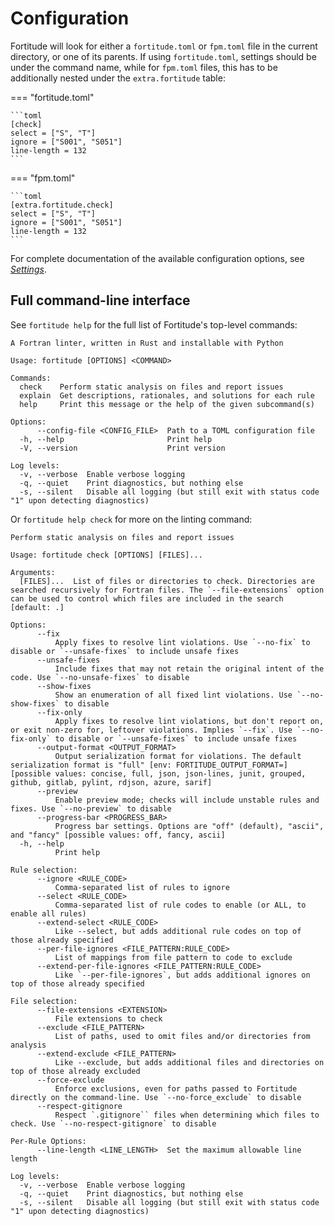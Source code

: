 # Configuration

Fortitude will look for either a `fortitude.toml` or `fpm.toml` file
in the current directory, or one of its parents. If using
`fortitude.toml`, settings should be under the command name, while for
`fpm.toml` files, this has to be additionally nested under the
`extra.fortitude` table:


=== "fortitude.toml"

    ```toml
    [check]
    select = ["S", "T"]
    ignore = ["S001", "S051"]
    line-length = 132
    ```
=== "fpm.toml"

    ```toml
    [extra.fortitude.check]
    select = ["S", "T"]
    ignore = ["S001", "S051"]
    line-length = 132
    ```

For complete documentation of the available configuration options, see
[_Settings_](settings.md).

## Full command-line interface

See `fortitude help` for the full list of Fortitude's top-level commands:

<!-- Begin auto-generated command help. -->

```text
A Fortran linter, written in Rust and installable with Python

Usage: fortitude [OPTIONS] <COMMAND>

Commands:
  check    Perform static analysis on files and report issues
  explain  Get descriptions, rationales, and solutions for each rule
  help     Print this message or the help of the given subcommand(s)

Options:
      --config-file <CONFIG_FILE>  Path to a TOML configuration file
  -h, --help                       Print help
  -V, --version                    Print version

Log levels:
  -v, --verbose  Enable verbose logging
  -q, --quiet    Print diagnostics, but nothing else
  -s, --silent   Disable all logging (but still exit with status code "1" upon detecting diagnostics)
```

<!-- End auto-generated command help. -->

Or `fortitude help check` for more on the linting command:

<!-- Begin auto-generated check help. -->

```text
Perform static analysis on files and report issues

Usage: fortitude check [OPTIONS] [FILES]...

Arguments:
  [FILES]...  List of files or directories to check. Directories are searched recursively for Fortran files. The `--file-extensions` option can be used to control which files are included in the search [default: .]

Options:
      --fix
          Apply fixes to resolve lint violations. Use `--no-fix` to disable or `--unsafe-fixes` to include unsafe fixes
      --unsafe-fixes
          Include fixes that may not retain the original intent of the code. Use `--no-unsafe-fixes` to disable
      --show-fixes
          Show an enumeration of all fixed lint violations. Use `--no-show-fixes` to disable
      --fix-only
          Apply fixes to resolve lint violations, but don't report on, or exit non-zero for, leftover violations. Implies `--fix`. Use `--no-fix-only` to disable or `--unsafe-fixes` to include unsafe fixes
      --output-format <OUTPUT_FORMAT>
          Output serialization format for violations. The default serialization format is "full" [env: FORTITUDE_OUTPUT_FORMAT=] [possible values: concise, full, json, json-lines, junit, grouped, github, gitlab, pylint, rdjson, azure, sarif]
      --preview
          Enable preview mode; checks will include unstable rules and fixes. Use `--no-preview` to disable
      --progress-bar <PROGRESS_BAR>
          Progress bar settings. Options are "off" (default), "ascii", and "fancy" [possible values: off, fancy, ascii]
  -h, --help
          Print help

Rule selection:
      --ignore <RULE_CODE>
          Comma-separated list of rules to ignore
      --select <RULE_CODE>
          Comma-separated list of rule codes to enable (or ALL, to enable all rules)
      --extend-select <RULE_CODE>
          Like --select, but adds additional rule codes on top of those already specified
      --per-file-ignores <FILE_PATTERN:RULE_CODE>
          List of mappings from file pattern to code to exclude
      --extend-per-file-ignores <FILE_PATTERN:RULE_CODE>
          Like `--per-file-ignores`, but adds additional ignores on top of those already specified

File selection:
      --file-extensions <EXTENSION>
          File extensions to check
      --exclude <FILE_PATTERN>
          List of paths, used to omit files and/or directories from analysis
      --extend-exclude <FILE_PATTERN>
          Like --exclude, but adds additional files and directories on top of those already excluded
      --force-exclude
          Enforce exclusions, even for paths passed to Fortitude directly on the command-line. Use `--no-force_exclude` to disable
      --respect-gitignore
          Respect `.gitignore`` files when determining which files to check. Use `--no-respect-gitignore` to disable

Per-Rule Options:
      --line-length <LINE_LENGTH>  Set the maximum allowable line length

Log levels:
  -v, --verbose  Enable verbose logging
  -q, --quiet    Print diagnostics, but nothing else
  -s, --silent   Disable all logging (but still exit with status code "1" upon detecting diagnostics)
```

<!-- End auto-generated check help. -->
